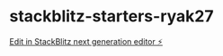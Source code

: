 # stackblitz-starters-ryak27

[Edit in StackBlitz next generation editor ⚡️](https://stackblitz.com/~/github.com/0xaaiden/stackblitz-starters-ryak27)